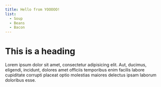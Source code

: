 ```yaml
---
title: Hello from YOOOOO!
list:
  - Soup
  - Beans
  - Bacon
---
```

# This is a heading

Lorem ipsum dolor sit amet, consectetur adipisicing elit. Aut, ducimus, eligendi, incidunt, dolores amet officiis temporibus enim facilis labore cupiditate corrupti placeat optio molestias maiores delectus ipsam laborum doloribus esse.